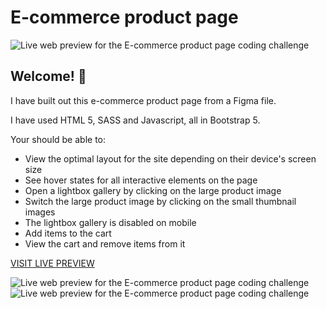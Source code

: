 # E-commerce product page

![Live web preview for the E-commerce product page coding challenge](./assets/images/desktop-screenshot.gif)

## Welcome! 👋

I have built out this e-commerce product page from a Figma file.

I have used HTML 5, SASS and Javascript, all in Bootstrap 5.

Your should be able to:

- View the optimal layout for the site depending on their device's screen size
- See hover states for all interactive elements on the page
- Open a lightbox gallery by clicking on the large product image
- Switch the large product image by clicking on the small thumbnail images
- The lightbox gallery is disabled on mobile
- Add items to the cart
- View the cart and remove items from it

[VISIT LIVE PREVIEW](https://swckd.github.io/E-commerce-product-page/)

![Live web preview for the E-commerce product page coding challenge](./assets/images/mobile-screenshot.gif)![Live web preview for the E-commerce product page coding challenge](./assets/images/mobile-screenshot-2.gif)
